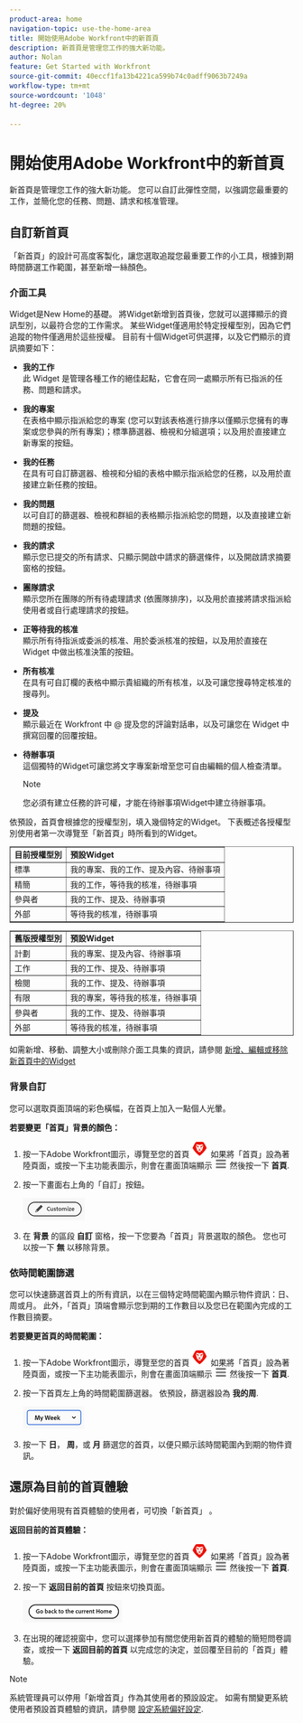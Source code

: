 ```yaml
---
product-area: home
navigation-topic: use-the-home-area
title: 開始使用Adobe Workfront中的新首頁
description: 新首頁是管理您工作的強大新功能。
author: Nolan
feature: Get Started with Workfront
source-git-commit: 40eccf1fa13b4221ca599b74c0adff9063b7249a
workflow-type: tm+mt
source-wordcount: '1048'
ht-degree: 20%

---
```



# 開始使用Adobe Workfront中的新首頁

新首頁是管理您工作的強大新功能。 您可以自訂此彈性空間，以強調您最重要的工作，並簡化您的任務、問題、請求和核准管理。

## 自訂新首頁

「新首頁」的設計可高度客製化，讓您選取追蹤您最重要工作的小工具，根據到期時間篩選工作範圍，甚至新增一絲顏色。

### 介面工具

Widget是New Home的基礎。 將Widget新增到首頁後，您就可以選擇顯示的資訊型別，以最符合您的工作需求。 某些Widget僅適用於特定授權型別，因為它們追蹤的物件僅適用於這些授權。 目前有十個Widget可供選擇，以及它們顯示的資訊摘要如下：

* **我的工作**\
    此 Widget 是管理各種工作的絕佳起點，它會在同一處顯示所有已指派的任務、問題和請求。

* **我的專案**\
    在表格中顯示指派給您的專案 (您可以對該表格進行排序以僅顯示您擁有的專案或您參與的所有專案)；標準篩選器、檢視和分組選項；以及用於直接建立新專案的按鈕。

* **我的任務**\
    在具有可自訂篩選器、檢視和分組的表格中顯示指派給您的任務，以及用於直接建立新任務的按鈕。

* **我的問題**\
    以可自訂的篩選器、檢視和群組的表格顯示指派給您的問題，以及直接建立新問題的按鈕。

* **我的請求**\
    顯示您已提交的所有請求、只顯示開啟中請求的篩選條件，以及開啟請求摘要窗格的按鈕。

* **團隊請求**\
    顯示您所在團隊的所有待處理請求 (依團隊排序)，以及用於直接將請求指派給使用者或自行處理請求的按鈕。

* **正等待我的核准**\
    顯示所有待指派或委派的核准、用於委派核准的按鈕，以及用於直接在 Widget 中做出核准決策的按鈕。

* **所有核准**\
    在具有可自訂欄的表格中顯示貴組織的所有核准，以及可讓您搜尋特定核准的搜尋列。

* **提及**\
    顯示最近在 Workfront 中 @ 提及您的評論對話串，以及可讓您在 Widget 中撰寫回覆的回覆按鈕。

* **待辦事項**\
    這個獨特的Widget可讓您將文字專案新增至您可自由編輯的個人檢查清單。

  >[!NOTE]
  >
  >您必須有建立任務的許可權，才能在待辦事項Widget中建立待辦事項。

依預設，首頁會根據您的授權型別，填入幾個特定的Widget。 下表概述各授權型別使用者第一次導覽至「新首頁」時所看到的Widget。

<table border="1" class="inlineTable">
    <tr>
        <td><b>目前授權型別</b></td>
        <td><b>預設Widget</b></td>
    </tr>
    <tr>
        <td>標準</td>
        <td>我的專案、我的工作、提及內容、待辦事項</td>
    </tr>
    <tr>
        <td>精簡</td>
        <td>我的工作，等待我的核准，待辦事項</td>
    </tr>
    <tr>
        <td>參與者</td>
        <td>我的工作、提及、待辦事項</td>
    </tr>
    <tr>
        <td>外部</td>
        <td>等待我的核准，待辦事項</td>
    </tr>
</table>

<table border="1" class="inlineTable">
    <tr>
        <td><b>舊版授權型別</b></td>
        <td><b>預設Widget</b></td>
    </tr>
    <tr>
        <td>計劃</td>
        <td>我的專案、提及內容、待辦事項</td>
    </tr>
    <tr>
        <td>工作</td>
        <td>我的工作、提及、待辦事項</td>
    </tr>
    <tr>
        <td>檢閱</td>
        <td>我的工作、提及、待辦事項</td>
    </tr>
    <tr>
        <td>有限</td>
        <td>我的專案，等待我的核准，待辦事項</td>
    </tr>
    <tr>
        <td>參與者</td>
        <td>我的工作、提及、待辦事項</td>
    </tr>
    <tr>
        <td>外部</td>
        <td>等待我的核准，待辦事項</td>
    </tr>
</table>

如需新增、移動、調整大小或刪除介面工具集的資訊，請參閱 [新增、編輯或移除新首頁中的Widget](/help/quicksilver/workfront-basics/using-home/new-home/add-edit-remove-widgets-in-new-home.md)

### 背景自訂

您可以選取頁面頂端的彩色橫幅，在首頁上加入一點個人光暈。

**若要變更「首頁」背景的顏色：**

1. 按一下Adobe Workfront圖示，導覽至您的首頁 ![Adobe Workfront圖示](../new-home/assets/home-icon-30x29.png) 如果將「首頁」設為著陸頁面，或按一下主功能表圖示，則會在畫面頂端顯示 ![主要功能表圖示](../new-home/assets/main-menu-icon-left-nav.png) 然後按一下 **首頁**.

1. 按一下畫面右上角的「自訂」按鈕。

   ![自訂按鈕](../new-home/assets/customize-button.png)

1. 在 **背景** 的區段 **自訂** 窗格，按一下您要為「首頁」背景選取的顏色。 您也可以按一下 **無** 以移除背景。

### 依時間範圍篩選

您可以快速篩選首頁上的所有資訊，以在三個特定時間範圍內顯示物件資訊：日、周或月。 此外，「首頁」頂端會顯示您到期的工作數目以及您已在範圍內完成的工作數目摘要。

**若要變更首頁的時間範圍：**

1. 按一下Adobe Workfront圖示，導覽至您的首頁 ![Adobe Workfront圖示](../new-home/assets/home-icon-30x29.png) 如果將「首頁」設為著陸頁面，或按一下主功能表圖示，則會在畫面頂端顯示 ![主要功能表圖示](../new-home/assets/main-menu-icon-left-nav.png) 然後按一下 **首頁**.

1. 按一下首頁左上角的時間範圍篩選器。 依預設，篩選器設為 **我的周**.

   ![時間範圍篩選器下拉式清單](../new-home/assets/time-range-filter-dropdown-home.png)

1. 按一下 **日**， **周**，或 **月** 篩選您的首頁，以便只顯示該時間範圍內到期的物件資訊。

## 還原為目前的首頁體驗

對於偏好使用現有首頁體驗的使用者，可切換「新首頁」 。


**返回目前的首頁體驗：**

1. 按一下Adobe Workfront圖示，導覽至您的首頁 ![Adobe Workfront圖示](../new-home/assets/home-icon-30x29.png) 如果將「首頁」設為著陸頁面，或按一下主功能表圖示，則會在畫面頂端顯示 ![主要功能表圖示](../new-home/assets/main-menu-icon-left-nav.png) 然後按一下 **首頁**.

1. 按一下 **返回目前的首頁** 按鈕來切換頁面。

   ![返回目前的首頁按鈕](../new-home/assets/go-back-to-current-home-button.png)

1. 在出現的確認視窗中，您可以選擇參加有關您使用新首頁的體驗的簡短問卷調查，或按一下 **返回目前的首頁** 以完成您的決定，並回覆至目前的「首頁」體驗。

>[!NOTE]
>
> 系統管理員可以停用「新增首頁」作為其使用者的預設設定。 如需有關變更系統使用者預設首頁體驗的資訊，請參閱 [設定系統偏好設定](/help/quicksilver/administration-and-setup/manage-workfront/security/configure-security-preferences.md).
